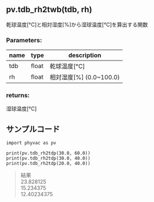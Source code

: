## pv.tdb_rh2twb(tdb, rh)
乾球温度[&deg;C]と相対湿度[%]から湿球温度[&deg;C]を算出する関数    
### Parameters:
|  name  |  type  | description |
| ---- | ---- | ---- |
|tdb|float|乾球温度[&deg;C]|
|rh|float|相対湿度[%] (0.0~100.0)|
  
### returns:
湿球温度[&deg;C]
  
## サンプルコード  
```
import phyvac as pv

print(pv.tdb_rh2tdp(30.0, 60.0))
print(pv.tdb_rh2tdp(30.0, 40.0))
print(pv.tdb_rh2tdp(20.0, 40.0))
```
> 結果  
> 23.828125  
> 15.234375  
> 12.40234375  
  
